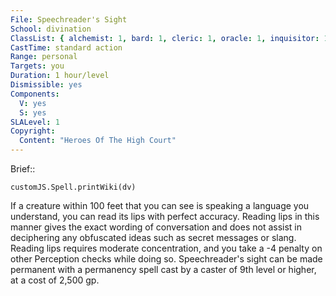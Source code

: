 ```yaml
---
File: Speechreader's Sight
School: divination
ClassList: { alchemist: 1, bard: 1, cleric: 1, oracle: 1, inquisitor: 1, medium: 1, mesmerist: 1, occultist: 1, psychic: 1, sorcerer: 1, wizard: 1, spiritualist: 1, witch: 1 }
CastTime: standard action
Range: personal
Targets: you
Duration: 1 hour/level
Dismissible: yes
Components:
  V: yes
  S: yes
SLALevel: 1
Copyright:
  Content: "Heroes Of The High Court"
---
```

Brief:: 

```dataviewjs
customJS.Spell.printWiki(dv)
```

If a creature within 100 feet that you can see is speaking a language you understand, you can read its lips with perfect accuracy. Reading lips in this manner gives the exact wording of conversation and does not assist in deciphering any obfuscated ideas such as secret messages or slang. Reading lips requires moderate concentration, and you take a -4 penalty on other Perception checks while doing so.  Speechreader's sight can be made permanent with a permanency spell cast by a caster of 9th level or higher, at a cost of 2,500 gp.

